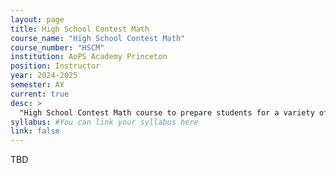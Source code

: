 ```yaml
---
layout: page
title: High School Contest Math
course_name: "High School Contest Math"
course_number: "HSCM"
institution: AoPS Academy Princeton
position: Instructor
year: 2024-2025
semester: AY
current: true
desc: >
  "High School Contest Math course to prepare students for a variety of math contests, including the AMC, AIME, and USAMO."
syllabus: #You can link your syllabus here
link: false
---
```


TBD
